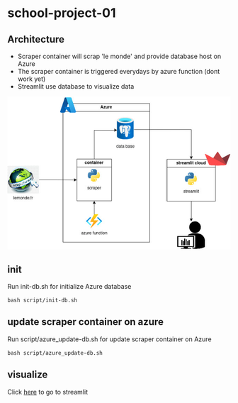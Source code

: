 # school-project-01

## Architecture

- Scraper container will scrap 'le monde' and provide database host on Azure
- The scraper container is triggered everydays by azure function (dont work yet)
- Streamlit use database to visualize data

![alt text](ressource/azure.jpg)


## init
Run init-db.sh for initialize Azure database
```
bash script/init-db.sh
```

## update scraper container on azure
Run script/azure_update-db.sh for update scraper container on Azure
```
bash script/azure_update-db.sh
```

## visualize
Click [here](https://tek0ver-school-project-01-deploymentstreamlitstreamlit-1naka4.streamlit.app/?fbclid=IwAR1aP61VhQgQu1M-QXTI4P76xiRbzbfN8jz3OInhtaYcRv-jbrQf6IDf13w)
to go to streamlit